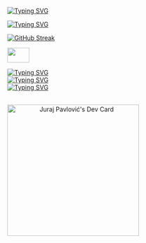 [![Typing SVG](https://readme-typing-svg.demolab.com?font=Fira+Code&size=22&duration=4000&pause=1000&color=00F78D&background=FFFFFF00&vCenter=true&width=500&lines=Front+End+Developer;5%2B+years+of+experience;React+|+TypeScript+|+Next+|+Node+|+...;Continuously+learning+new+things)](https://git.io/typing-svg)



[![Typing SVG](https://readme-typing-svg.demolab.com?font=Fira+Code&size=16&duration=3000&pause=10000&color=00F78D&background=FFFFFF00&vCenter=true&width=435&lines=GitHub+stats)](https://git.io/typing-svg)

[![GitHub Streak](https://streak-stats.demolab.com?user=JuraJuki&theme=dark&hide_border=true&background=DD272700&date_format=j%20M%5B%20Y%5D&stroke=00DD84&ring=DD2727&fire=DD7D00&currStreakNum=DD7D00&sideNums=DD7D00&currStreakLabel=00DD84&sideLabels=00DD84&dates=00BE72AF)](https://git.io/streak-stats)

[<img src="https://dev-to-uploads.s3.amazonaws.com/uploads/logos/resized_logo_UQww2soKuUsjaOGNB38o.png" width="50" height="34"></img>](https://dev.to/jurajuki)

[![Typing SVG](https://readme-typing-svg.demolab.com?font=Fira+Code&size=16&duration=5000&pause=10000&color=00F78D&background=FFFFFF00&vCenter=true&width=435&lines=•+React+Hooks+cheat+sheet)](https://dev.to/bornfightcompany/react-hooks-cheat-sheet-3kl9)<br/>
[![Typing SVG](https://readme-typing-svg.demolab.com?font=Fira+Code&size=16&duration=4500&pause=10000&color=00F78D&background=FFFFFF00&vCenter=true&width=435&lines=•+React+Top+10+Libraries)](https://dev.to/bornfightcompany/top-10-react-hook-libraries-4065)<br/>
[![Typing SVG](https://readme-typing-svg.demolab.com?font=Fira+Code&size=16&duration=4000&pause=10000&color=00F78D&background=FFFFFF00&vCenter=true&width=435&lines=•+Bad+ReactJs+practices+to+avoid)](https://dev.to/bornfightcompany/bad-reactjs-practices-to-avoid-a1b)<br/>

<br/>
<a href="https://app.daily.dev/JuraJuki" align="center"><img src="https://api.daily.dev/devcards/e0387c74fded4c0a8ff4836037caeb32.png?r=d11" width="300" alt="Juraj Pavlović's Dev Card"/></a>



<!--
**JuraJuki/JuraJuki** is a ✨ _special_ ✨ repository because its `README.md` (this file) appears on your GitHub profile.

Here are some ideas to get you started:

- 🔭 I’m currently working on ...
- 🌱 I’m currently learning ...
- 👯 I’m looking to collaborate on ...
- 🤔 I’m looking for help with ...
- 💬 Ask me about ...
- 📫 How to reach me: ...
- 😄 Pronouns: ...
- ⚡ Fun fact: ...
-->
